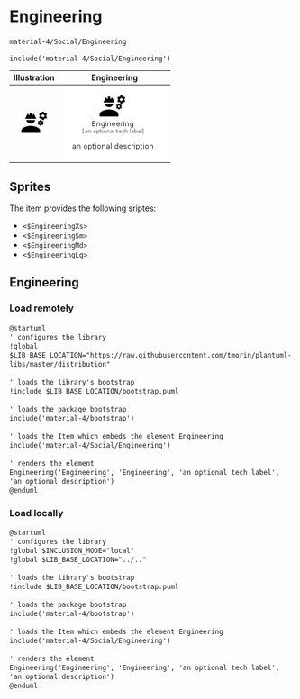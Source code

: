 # Engineering


```text
material-4/Social/Engineering
```

```text
include('material-4/Social/Engineering')
```



| Illustration | Engineering |
| :---: | :---: |
| ![illustration for Illustration](../../material-4/Social/Engineering.png) | ![illustration for Engineering](../../material-4/Social/Engineering.Local.png) |



## Sprites
The item provides the following sriptes:

- `<$EngineeringXs>`
- `<$EngineeringSm>`
- `<$EngineeringMd>`
- `<$EngineeringLg>`





## Engineering

### Load remotely
```plantuml
@startuml
' configures the library
!global $LIB_BASE_LOCATION="https://raw.githubusercontent.com/tmorin/plantuml-libs/master/distribution"

' loads the library's bootstrap
!include $LIB_BASE_LOCATION/bootstrap.puml

' loads the package bootstrap
include('material-4/bootstrap')

' loads the Item which embeds the element Engineering
include('material-4/Social/Engineering')

' renders the element
Engineering('Engineering', 'Engineering', 'an optional tech label', 'an optional description')
@enduml
```

### Load locally
```plantuml
@startuml
' configures the library
!global $INCLUSION_MODE="local"
!global $LIB_BASE_LOCATION="../.."

' loads the library's bootstrap
!include $LIB_BASE_LOCATION/bootstrap.puml

' loads the package bootstrap
include('material-4/bootstrap')

' loads the Item which embeds the element Engineering
include('material-4/Social/Engineering')

' renders the element
Engineering('Engineering', 'Engineering', 'an optional tech label', 'an optional description')
@enduml
```

